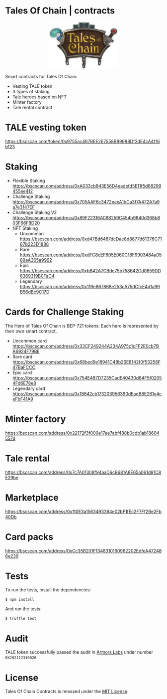 # **Tales Of Chain** | contracts
<p align="center">
  <img src="logo.png" alt="OpenZeppelin" height="150px">
</p>
Smart contracts for Tales Of Chain:

* Vesting TALE token
* 3 types of staking
* Tale heroes based on NFT
* Minter factory
* Tale rental contract

# TALE vesting token
https://bscscan.com/token/0x9755ac467BEE2E7558B89988Df3dE4cA4f16b123
# Staking
* Flexible Staking
https://bscscan.com/address/0xA033cb843E56D4eadefd5E11f5d68299455ee412
* Challenge Staking https://bscscan.com/address/0x705AAF6c3472eaeA1bCa3f7A472A7a9a7e3147EF
* Challenge Staking V2 https://bscscan.com/address/0x89F22316A088259C454b9840d368b603F66F8D20
* NFT Staking
  - Uncommon https://bscscan.com/address/0xd47Bd6487dcDae8d8877d61376C7187b223D1888
  - Rare https://bscscan.com/address/0xdFC8eEF605E060C18F9903484a0589aA365a9962
  - Epic https://bscscan.com/address/0xbB42A7CBde75b758642Cd0659DD6369319B0FaC4
  - Legendary https://bscscan.com/address/0x119e667868e253cA75dCfcE4d1a99B56dBc9C17D
# Cards for Challenge Staking
The Hero of Tales Of Chain is BEP-721 tokens. Each hero is represented by their own smart contract.

* Uncommon card https://bscscan.com/address/0x33CF249244A234A975c1cFF2E0cb7BA6924F79BE
* Rare card https://bscscan.com/address/0x68bed9e18941C48b26E8142f0f53258F47BaFCCC
* Epic card https://bscscan.com/address/0x754E487D7235CadE40430d84F5f02054Fd6E78e8
* Legendary card https://bscscan.com/address/0x18642cb173203956390dEadB8E261e4ceFbF41A9

# Minter factory
https://bscscan.com/address/0x22172f3f000e17ee7abf488b0cdb1ab18604557d
# Tale rental
https://bscscan.com/address/0x7c7A01308f94aaD6cB681A8E65a061d91C8E29be
# Marketplace
https://bscscan.com/address/0x110E3a1563493384e02bF1fEc2F7Ff2Be2Fb40Db
# Card packs
https://bscscan.com/address/0xCc35B201F1348310160962202EdfeA472486e239
# Tests
To run the tests, install the dependencies:
```console
$ npm install
```
And run the tests:
```console
$ truffle test
```
# Audit
TALE token successfully passed the audit in [Armors Labs](https://armors.io/) under number ``0X202112310026``
# License
Tales Of Chain Contracts is released under the [MIT License](LICENSE).
